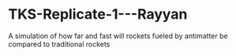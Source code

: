 # TKS-Replicate-1---Rayyan
A simulation of how far and fast will rockets fueled by antimatter be compared to traditional rockets
